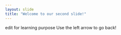 ```yaml
---
layout: slide
title: "Welcome to our second slide!"
---
```

edit for learning purpose
Use the left arrow to go back!
